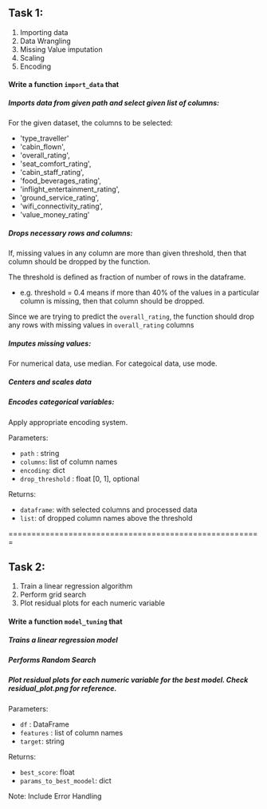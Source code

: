 ## Task 1:

1. Importing data 
2. Data Wrangling
3. Missing Value imputation
4. Scaling
5. Encoding

#### Write a function `import_data` that
##### Imports data from given path and select given list of columns:

For the given dataset, the columns to be selected:

* 'type_traveller'
* 'cabin_flown',
* 'overall_rating',
* 'seat_comfort_rating',
* 'cabin_staff_rating', 
* 'food_beverages_rating',
* 'inflight_entertainment_rating', 
* 'ground_service_rating',
* 'wifi_connectivity_rating', 
* 'value_money_rating'

##### Drops necessary rows and columns:

If, missing values in any column are more than given threshold, then that column should be dropped by the function.

The threshold is defined as fraction of number of rows in the dataframe.

* e.g. threshold = 0.4 means if more than 40% of the values in a particular column is missing, then that column should be dropped.

Since we are trying to predict the `overall_rating`, the function should drop any rows with missing values in `overall_rating` columns

##### Imputes missing values:

For numerical data, use median.
For categoical data, use mode.

##### Centers and scales data

##### Encodes categorical variables:

Apply appropriate encoding system.

Parameters: 

* `path` : string
* `columns`: list of column names
* `encoding`: dict 
* `drop_threshold` : float [0, 1], optional

Returns:

* `dataframe`: with selected columns and processed data
* `list`: of dropped column names above the threshold

=======================================================

## Task 2:

1. Train a linear regression algorithm
2. Perform grid search
3. Plot residual plots for each numeric variable

#### Write a function `model_tuning` that

##### Trains a linear regression model
##### Performs Random Search
##### Plot residual plots for each numeric variable for the best model. Check residual_plot.png for reference.


Parameters:

* `df` : DataFrame 
* `features` : list of column names
* `target`: string

Returns:

* `best_score`: float
* `params_to_best_moodel`: dict

Note: Include Error Handling